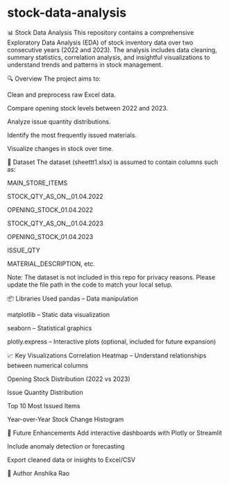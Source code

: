 # stock-data-analysis
📊 Stock Data Analysis
This repository contains a comprehensive Exploratory Data Analysis (EDA) of stock inventory data over two consecutive years (2022 and 2023). The analysis includes data cleaning, summary statistics, correlation analysis, and insightful visualizations to understand trends and patterns in stock management.

🔍 Overview
The project aims to:

Clean and preprocess raw Excel data.

Compare opening stock levels between 2022 and 2023.

Analyze issue quantity distributions.

Identify the most frequently issued materials.

Visualize changes in stock over time.

📁 Dataset
The dataset (sheettt1.xlsx) is assumed to contain columns such as:

MAIN_STORE_ITEMS

STOCK_QTY_AS_ON__01.04.2022

OPENING_STOCK_01.04.2022

STOCK_QTY_AS_ON__01.04.2023

OPENING_STOCK_01.04.2023

ISSUE_QTY

MATERIAL_DESCRIPTION, etc.

Note: The dataset is not included in this repo for privacy reasons. Please update the file path in the code to match your local setup.

📦 Libraries Used
pandas – Data manipulation

matplotlib – Static data visualization

seaborn – Statistical graphics

plotly.express – Interactive plots (optional, included for future expansion)

📈 Key Visualizations
Correlation Heatmap – Understand relationships between numerical columns

Opening Stock Distribution (2022 vs 2023)    

Issue Quantity Distribution

Top 10 Most Issued Items

Year-over-Year Stock Change Histogram

📌 Future Enhancements
Add interactive dashboards with Plotly or Streamlit

Include anomaly detection or forecasting

Export cleaned data or insights to Excel/CSV

🧠 Author
    Anshika Rao



